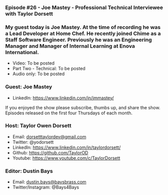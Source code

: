 ### Episode #26 - Joe Mastey - Professional Technical Interviewee with Taylor Dorsett

### My guest today is Joe Mastey. At the time of recording he was a Lead Developer at Home Chef. He recently joined Chime as a Staff Software Engineer. Previously he was an Engineering Manager and Manager of Internal Learning at Enova International.

- Video: To be posted
- Part Two - Technical: To be posted
- Audio only: To be posted

### Guest: Joe Mastey
- LinkedIn: https://www.linkedin.com/in/jmmastey/

If you enjoyed the show please subscribe, thumbs up, and share the show.
Episodes released on the first four Thursdays of each month.

### Host: Taylor Owen Dorsett
- Email: dorsetttaylordev@gmail.com
- Twitter: @yodorsett
- LinkedIn: https://www.linkedin.com/in/taylordorsett/
- Github: https://github.com/TaylorOD
- Youtube: https://www.youtube.com/c/TaylorDorsett

### Editor: Dustin Bays
- Email: dustin.bays@baysbrass.com
- Twitter/Instagram: @Bays4Bays